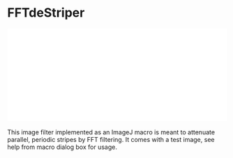 # FFTdeStriper

![alt text](https://raw.githubusercontent.com/SebastienTs/FFTdeStriper/master/FilteredExample.png)

This image filter implemented as an ImageJ macro is meant to attenuate parallel, periodic stripes by FFT filtering. 
It comes with a test image, see help from macro dialog box for usage.
